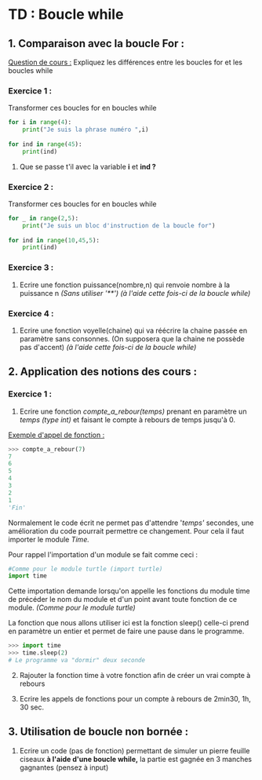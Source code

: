 # TD : Boucle while

## 1. Comparaison avec la boucle For :

<u>Question de cours :</u> Expliquez les différences entre les boucles for et les boucles while

### Exercice 1 :

Transformer ces boucles for en boucles while 

```python
for i in range(4): 
    print("Je suis la phrase numéro ",i) 
 
for ind in range(45): 
    print(ind)
```

1. Que se passe t'il avec la variable **i** et **ind ?**

### Exercice 2 :

Transformer ces boucles for en boucles while

```python
for _ in range(2,5): 
    print("Je suis un bloc d'instruction de la boucle for") 
 
for ind in range(10,45,5): 
    print(ind)
```

### Exercice 3 :

1. Ecrire une fonction puissance(nombre,n) qui renvoie nombre à la puissance n *(Sans utiliser '**') (à l'aide cette fois-ci de la boucle while)*

### Exercice 4 :

1. Ecrire une fonction voyelle(chaine) qui va réécrire la chaine passée en paramètre sans consonnes. (On supposera que la chaine ne possède pas d'accent) *(à l'aide cette fois-ci de la boucle while)*

## 2. Application des notions des cours :

### Exercice 1 :

1. Ecrire une fonction *compte_a_rebour(temps)* prenant en paramètre un *temps (type int)* et faisant le compte à rebours de temps jusqu'à 0.

<u>Exemple d'appel de fonction :</u>

```python
>>> compte_a_rebour(7)
7
6
5
4
3
2
1
'Fin'
```

Normalement le code écrit ne permet pas d'attendre '*temps'* secondes, une amélioration du code pourrait permettre ce changement. Pour cela il faut importer le module *Time.*

Pour rappel l'importation d'un module se fait comme ceci :

```python
#Comme pour le module turtle (import turtle)
import time

```

Cette importation demande lorsqu'on appelle les fonctions du module time de précéder le nom du module et d'un point avant toute fonction de ce module. *(Comme pour le module turtle)*

La fonction que nous allons utiliser ici est la fonction sleep() celle-ci prend en paramètre un entier et permet de faire une pause dans le programme.

```python
>>> import time
>>> time.sleep(2)
# Le programme va "dormir" deux seconde
```

2. Rajouter la fonction time à votre fonction afin de créer un vrai compte à rebours 

3. Ecrire les appels de fonctions pour un compte à rebours de 2min30, 1h, 30 sec.

## 3. Utilisation de boucle non bornée :

1. Ecrire un code (pas de fonction) permettant de simuler un pierre feuille ciseaux **à l'aide d'une boucle while,** la partie est gagnée en 3 manches gagnantes (pensez à input)